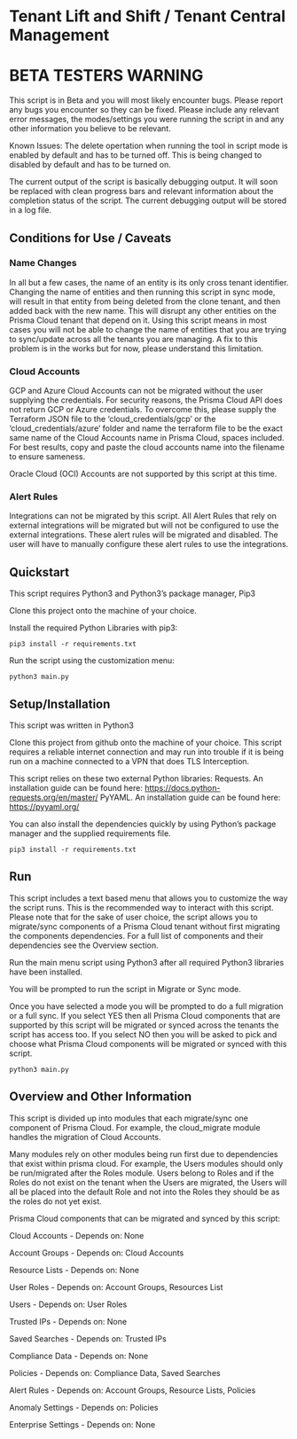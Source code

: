 # Tenant Lift and Shift / Tenant Central Management

# BETA TESTERS WARNING

This script is in Beta and you will most likely encounter bugs. Please report any bugs you encounter so they can be fixed. Please include any relevant error messages, the modes/settings you were running the script in and any other information you believe to be relevant.

Known Issues:
The delete opertation when running the tool in script mode is enabled by default and has to be turned off. This is being changed to disabled by default and has to be turned on.

The current output of the script is basically debugging output. It will soon be replaced with clean progress bars and relevant information about the completion status of the script. The current debugging output will be stored in a log file.

## Conditions for Use / Caveats

### Name Changes

In all but a few cases, the name of an entity is its only cross tenant identifier. Changing the name of entities and then running this script in sync mode, will result in that entity from being deleted from the clone tenant, and then added back with the new name. This will disrupt any other entities on the Prisma Cloud tenant that depend on it. Using this script means in most cases you will not be able to change the name of entities that you are trying to sync/update across all the tenants you are managing. A fix to this problem is in the works but for now, please understand this limitation.

### Cloud Accounts

GCP and Azure Cloud Accounts can not be migrated without the user supplying the credentials. For security reasons, the Prisma Cloud API does not return GCP or Azure credentials. To overcome this, please supply the Terraform JSON file to the ‘cloud_credentials/gcp’ or the ‘cloud_credentials/azure’ folder and name the terraform file to be the exact same name of the Cloud Accounts name in Prisma Cloud, spaces included. For best results, copy and paste the cloud accounts name into the filename to ensure sameness.

Oracle Cloud (OCI) Accounts are not supported by this script at this time.

### Alert Rules

Integrations can not be migrated by this script. All Alert Rules that rely on external integrations will be migrated but will not be configured to use the external integrations. These alert rules will be migrated and disabled. The user will have to manually configure these alert rules to use the integrations.

## Quickstart

This script requires Python3 and Python3’s package manager, Pip3

Clone this project onto the machine of your choice.

Install the required Python Libraries with pip3:

`pip3 install -r requirements.txt`

Run the script using the customization menu:

`python3 main.py`

## Setup/Installation

This script was written in Python3

Clone this project from github onto the machine of your choice. This script requires a reliable internet connection and may run into trouble if it is being run on a machine connected to a VPN that does TLS Interception.

This script relies on these two external Python libraries:
Requests. An installation guide can be found here: https://docs.python-requests.org/en/master/
PyYAML. An installation guide can be found here: https://pyyaml.org/

You can also install the dependencies quickly by using Python’s package manager and the supplied requirements file.

`pip3 install -r requirements.txt`

## Run

This script includes a text based menu that allows you to customize the way the script runs. This is the recommended way to interact with this script. Please note that for the sake of user choice, the script allows you to migrate/sync components of a Prisma Cloud tenant without first migrating the components dependencies. For a full list of components and their dependencies see the Overview section. 

Run the main menu script using Python3 after all required Python3 libraries have been installed.

You will be prompted to run the script in Migrate or Sync mode.

Once you have selected a mode you will be prompted to do a full migration or a full sync. If you select YES then all Prisma Cloud components that are supported by this script will be migrated or synced across the tenants the script has access too. If you select NO then you will be asked to pick and choose what Prisma Cloud components will be migrated or synced with this script.

`python3 main.py`

## Overview and Other Information

This script is divided up into modules that each migrate/sync one component of Prisma Cloud. For example, the cloud_migrate module handles the migration of Cloud Accounts.

Many modules rely on other modules being run first due to dependencies that exist within prisma cloud. For example, the Users modules should only be run/migrated after the Roles module. Users belong to Roles and if the Roles do not exist on the tenant when the Users are migrated, the Users will all be placed into the default Role and not into the Roles they should be as the roles do not yet exist.

Prisma Cloud components that can be migrated and synced by this script:

Cloud Accounts - 	Depends on: None

Account Groups - 	Depends on: Cloud Accounts

Resource Lists - 	Depends on: None

User Roles - 		Depends on: Account Groups, Resources List

Users - 		Depends on: User Roles

Trusted IPs - 		Depends on: None

Saved Searches -	Depends on: Trusted IPs

Compliance Data -	Depends on: None

Policies - 		Depends on: Compliance Data, Saved Searches

Alert Rules - 		Depends on: Account Groups, Resource Lists, Policies

Anomaly Settings - 	Depends on: Policies

Enterprise Settings - 	Depends on: None

